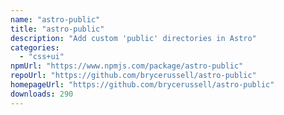 ```yaml
---
name: "astro-public"
title: "astro-public"
description: "Add custom 'public' directories in Astro"
categories:
  - "css+ui"
npmUrl: "https://www.npmjs.com/package/astro-public"
repoUrl: "https://github.com/brycerussell/astro-public"
homepageUrl: "https://github.com/brycerussell/astro-public"
downloads: 290
---
```

